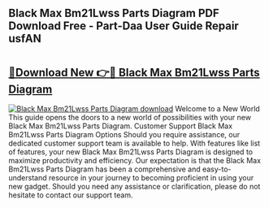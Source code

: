## Black Max Bm21Lwss Parts Diagram PDF Download Free - Part-Daa User Guide Repair usfAN

# <h2><a href="http://dftfz73.blite.top/?on=Black+Max+Bm21Lwss+Parts+Diagram">🔗Download New 👉🔴 Black Max Bm21Lwss Parts Diagram</a></h2>

[![Black Max Bm21Lwss Parts Diagram download](https://i.imgur.com/lujVjoI.png)](http://dftfz73.blite.top/?on=Black+Max+Bm21Lwss+Parts+Diagram)
Welcome to a New World This guide opens the doors to a new world of possibilities with your new Black Max Bm21Lwss Parts Diagram. Customer Support Black Max Bm21Lwss Parts Diagram Options Should you require assistance, our dedicated customer support team is available to help. With features like list of features, your new Black Max Bm21Lwss Parts Diagram is designed to maximize productivity and efficiency. Our expectation is that the Black Max Bm21Lwss Parts Diagram has been a comprehensive and easy-to-understand resource in your journey to becoming proficient in using your new gadget. Should you need any assistance or clarification, please do not hesitate to contact our support team.
